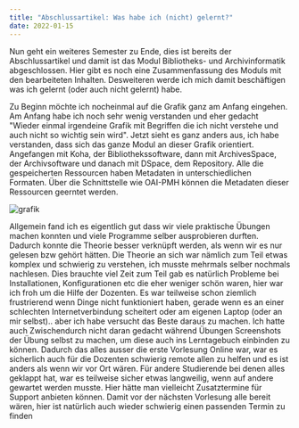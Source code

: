 ```yaml
---
title: "Abschlussartikel: Was habe ich (nicht) gelernt?"
date: 2022-01-15
---
```


Nun geht ein weiteres Semester zu Ende, dies ist bereits der Abschlussartikel und damit ist das Modul Bibliotheks- und Archivinformatik abgeschlossen. Hier gibt es noch eine Zusammenfassung des Moduls mit den bearbeiteten Inhalten. Desweiteren werde ich mich damit beschäftigen was ich gelernt (oder auch nicht gelernt) habe.

Zu Beginn möchte ich nocheinmal auf die Grafik ganz am Anfang eingehen. Am Anfang habe ich noch sehr wenig verstanden und eher gedacht "Wieder einmal irgendeine Grafik mit Begriffen die ich nicht verstehe und auch nicht so wichtig sein wird". Jetzt sieht es ganz anders aus, ich habe verstanden, dass sich das ganze Modul an dieser Grafik orientiert. Angefangen mit Koha, der Bibliothekssoftware, dann mit ArchivesSpace, der Archivsoftware und danach mit DSpace, dem Repository. Alle die gespeicherten Ressourcen haben Metadaten in unterschiedlichen Formaten. Über die Schnittstelle wie OAI-PMH können die Metadaten dieser Ressourcen geerntet werden.

![grafik](https://user-images.githubusercontent.com/90787818/151717412-3739fc51-caea-4b87-9a4b-e38f04903574.png)

Allgemein fand ich es eigentlich gut dass wir viele praktische Übungen machen konnten und viele Programme selber ausprobieren durften. Dadurch konnte die Theorie besser verknüpft werden, als wenn wir es nur gelesen bzw gehört hätten. Die Theorie an sich war nämlich zum Teil etwas komplex und schwierig zu verstehen, ich musste mehrmals selber nochmals nachlesen. Dies brauchte viel Zeit zum Teil gab es natürlich Probleme bei Installationen, Konfigurationen etc die eher weniger schön waren, hier war ich froh um die Hilfe der Dozenten. Es war teilweise schon ziemlich frustrierend wenn Dinge nicht funktioniert haben, gerade wenn es an einer schlechten Internetverbindung scheitert oder am eigenen Laptop (oder an mir selbst).. aber ich habe versucht das Beste daraus zu machen. Ich hatte auch Zwischendurch nicht daran gedacht während Übungen Screenshots der Übung selbst zu machen, um diese auch ins Lerntagebuch einbinden zu können. Dadurch das alles ausser die erste Vorlesung Online war, war es sicherlich auch für die Dozenten schwierig remote allen zu helfen und es ist anders als wenn wir vor Ort wären. Für andere Studierende bei denen alles geklappt hat, war es teilweise sicher etwas langweilig, wenn auf andere gewartet werden musste. Hier hätte man vielleicht Zusatztermine für Support anbieten können. Damit vor der nächsten Vorlesung alle bereit wären, hier ist natürlich auch wieder schwierig einen passenden Termin zu finden
